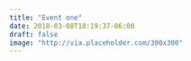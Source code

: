 ```yaml
---
title: "Event one"
date: 2018-03-08T18:19:37-06:00
draft: false
image: "http://via.placeholder.com/300x300"
---
```

